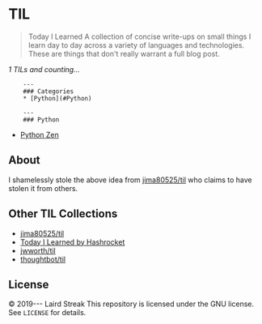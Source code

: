 # TIL
> Today I Learned
A collection of concise write-ups on small things I learn day to day across a
variety of languages and technologies. These are things that don't really
warrant a full blog post.

_1 TILs and counting..._

        ---
        ### Categories
        * [Python](#Python)

        ---
        ### Python

- [Python Zen](Python/Python_Zen.md)


## About
I shamelessly stole the above idea from
[jima80525/til](https://github.com/jima80525/til) who claims to have stolen
it from others.
## Other TIL Collections
* [jima80525/til](https://github.com/jima80525/til)
* [Today I Learned by Hashrocket](https://til.hashrocket.com)
* [jwworth/til](https://github.com/jwworth/til)
* [thoughtbot/til](https://github.com/thoughtbot/til)
## License
&copy; 2019--- Laird Streak
This repository is licensed under the GNU license. See `LICENSE` for
details.